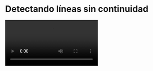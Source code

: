 # Detectando líneas sin continuidad

<video controls><source src="https://digi21.blob.core.windows.net/videos-ayuda/desarrollo/39.%20Detectando%20lineas%20sin%20continuidad.mp4" caption="" type="video/mp4"></video>


